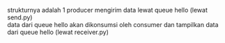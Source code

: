 strukturnya adalah 1 producer mengirim data lewat queue hello (lewat send.py) <br>
data dari queue hello akan dikonsumsi oleh consumer dan tampilkan data dari queue hello (lewat receiver.py)
